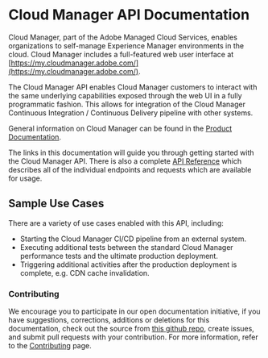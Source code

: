 # Cloud Manager API Documentation

Cloud Manager, part of the Adobe Managed Cloud Services, enables organizations to self-manage Experience Manager environments in the cloud. Cloud Manager includes a full-featured web user interface at [https://my.cloudmanager.adobe.com/](https://my.cloudmanager.adobe.com/).

The Cloud Manager API enables Cloud Manager customers to interact with the same underlying capabilities exposed through the web UI in a fully programmatic fashion. This allows for integration of the Cloud Manager Continuous Integration / Continuous Delivery pipeline with other systems.

General information on Cloud Manager can be found in the [Product Documentation]( https://www.adobe.com/go/aem_cloud_mgr_userguide_en).

The links in this documentation will guide you through getting started with the Cloud Manager API. There is also a complete [API Reference](swagger-specs/api.yaml) which describes all of the individual endpoints and requests which are available for usage.

## Sample Use Cases

There are a variety of use cases enabled with this API, including:

* Starting the Cloud Manager CI/CD pipeline from an external system.
* Executing additional tests between the standard Cloud Manager performance tests and the ultimate production deployment.
* Triggering additional activities after the production deployment is complete, e.g. CDN cache invalidation.

### Contributing

We encourage you to participate in our open documentation initiative, if you have suggestions, corrections, additions or deletions for this documentation, check out the source from [this github repo](https://github.com/AdobeDocs/cloudmanager-api-docs), create issues, and submit pull requests with your contribution. For more information, refer to the [Contributing](https://github.com/AdobeDocs/cloudmanager-api-docs/blob/master/CONTRIBUTING.md) page.

